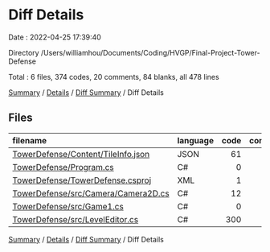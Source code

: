 # Diff Details

Date : 2022-04-25 17:39:40

Directory /Users/williamhou/Documents/Coding/HVGP/Final-Project-Tower-Defense

Total : 6 files,  374 codes, 20 comments, 84 blanks, all 478 lines

[Summary](results.md) / [Details](details.md) / [Diff Summary](diff.md) / Diff Details

## Files
| filename | language | code | comment | blank | total |
| :--- | :--- | ---: | ---: | ---: | ---: |
| [TowerDefense/Content/TileInfo.json](/TowerDefense/Content/TileInfo.json) | JSON | 61 | 0 | 14 | 75 |
| [TowerDefense/Program.cs](/TowerDefense/Program.cs) | C# | 0 | 2 | 0 | 2 |
| [TowerDefense/TowerDefense.csproj](/TowerDefense/TowerDefense.csproj) | XML | 1 | 0 | 0 | 1 |
| [TowerDefense/src/Camera/Camera2D.cs](/TowerDefense/src/Camera/Camera2D.cs) | C# | 12 | 0 | 3 | 15 |
| [TowerDefense/src/Game1.cs](/TowerDefense/src/Game1.cs) | C# | 0 | 0 | 1 | 1 |
| [TowerDefense/src/LevelEditor.cs](/TowerDefense/src/LevelEditor.cs) | C# | 300 | 18 | 66 | 384 |

[Summary](results.md) / [Details](details.md) / [Diff Summary](diff.md) / Diff Details